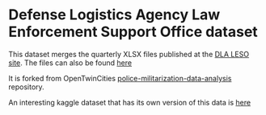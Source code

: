 # Defense Logistics Agency Law Enforcement Support Office dataset

This dataset merges the quarterly XLSX files published at the [DLA LESO site](https://www.dla.mil/DispositionServices/Offers/Reutilization/LawEnforcement/PublicInformation/). The files can also be found [here](https://www.dla.mil/DispositionServices/FOIA/EFOIALibrary/)

It is forked from OpenTwinCities [police-militarization-data-analysis](https://github.com/OpenTwinCities/police-militarization-data-analysis) repository.

An interesting kaggle dataset that has its own version of this data is [here](https://www.kaggle.com/jpmiller/police-violence-in-the-us)